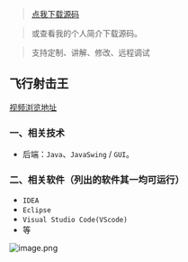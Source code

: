 > [点我下载源码](https://www.notmaker.com/detail/ec8a548433e1455ca98c8a4710f9fe96/ghp20250322) 


> 或查看我的个人简介下载源码。

> 支持定制、讲解、修改、远程调试


## 飞行射击王

[视频浏览地址](https://store.ptcc9.top/manual_upload/js打飞机游戏.mp4)

### 一、相关技术
- 后端：`Java`、`JavaSwing` / `GUI`。

### 二、相关软件（列出的软件其一均可运行）
- `IDEA`
- `Eclipse`
- `Visual Studio Code(VScode)`
- 等

![image.png](https://store.ptcc9.top/notmaker/user_upload/ba15bc64d0b24c178659372c9c4386bd/2024-02-26%2020:34:02_image.png)
